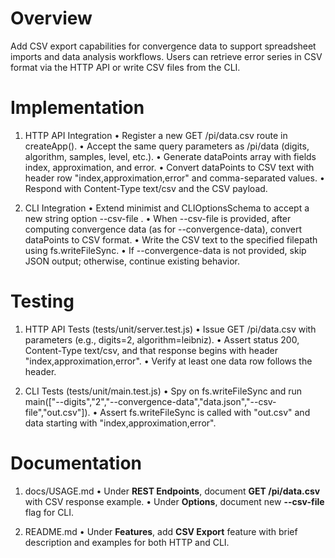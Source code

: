 # Overview

Add CSV export capabilities for convergence data to support spreadsheet imports and data analysis workflows. Users can retrieve error series in CSV format via the HTTP API or write CSV files from the CLI.

# Implementation

1. HTTP API Integration
   • Register a new GET /pi/data.csv route in createApp().
   • Accept the same query parameters as /pi/data (digits, algorithm, samples, level, etc.).
   • Generate dataPoints array with fields index, approximation, and error.
   • Convert dataPoints to CSV text with header row "index,approximation,error" and comma-separated values.
   • Respond with Content-Type text/csv and the CSV payload.

2. CLI Integration
   • Extend minimist and CLIOptionsSchema to accept a new string option --csv-file <filepath>.
   • When --csv-file is provided, after computing convergence data (as for --convergence-data), convert dataPoints to CSV format.
   • Write the CSV text to the specified filepath using fs.writeFileSync.
   • If --convergence-data is not provided, skip JSON output; otherwise, continue existing behavior.

# Testing

1. HTTP API Tests (tests/unit/server.test.js)
   • Issue GET /pi/data.csv with parameters (e.g., digits=2, algorithm=leibniz).
   • Assert status 200, Content-Type text/csv, and that response begins with header "index,approximation,error".
   • Verify at least one data row follows the header.

2. CLI Tests (tests/unit/main.test.js)
   • Spy on fs.writeFileSync and run main(["--digits","2","--convergence-data","data.json","--csv-file","out.csv"]).
   • Assert fs.writeFileSync is called with "out.csv" and data starting with "index,approximation,error".

# Documentation

1. docs/USAGE.md
   • Under **REST Endpoints**, document **GET /pi/data.csv** with CSV response example.
   • Under **Options**, document new **--csv-file <filepath>** flag for CLI.

2. README.md
   • Under **Features**, add **CSV Export** feature with brief description and examples for both HTTP and CLI.